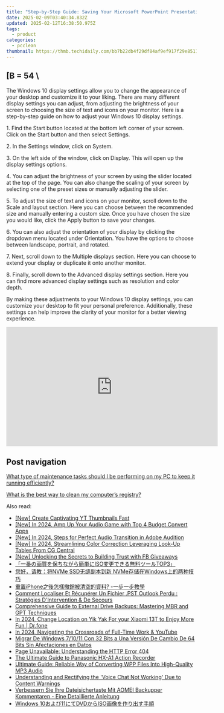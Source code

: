 ```yaml
---
title: "Step-by-Step Guide: Saving Your Microsoft PowerPoint Presentation on Windows - Tips From YL Computing"
date: 2025-02-09T03:40:34.832Z
updated: 2025-02-12T16:38:50.975Z
tags:
  - product
categories:
  - pcclean
thumbnail: https://thmb.techidaily.com/bb7b22db4f29df84af9ef917f29e85118ed689c604ae901531790591bfbc5dab.jpg
---
```


## \[B = 54 \

The Windows 10 display settings allow you to change the appearance of your desktop and customize it to your liking. There are many different display settings you can adjust, from adjusting the brightness of your screen to choosing the size of text and icons on your monitor. Here is a step-by-step guide on how to adjust your Windows 10 display settings. 

1\. Find the Start button located at the bottom left corner of your screen. Click on the Start button and then select Settings.

2\. In the Settings window, click on System.

3\. On the left side of the window, click on Display. This will open up the display settings options. 

4\. You can adjust the brightness of your screen by using the slider located at the top of the page. You can also change the scaling of your screen by selecting one of the preset sizes or manually adjusting the slider.

5\. To adjust the size of text and icons on your monitor, scroll down to the Scale and layout section. Here you can choose between the recommended size and manually entering a custom size. Once you have chosen the size you would like, click the Apply button to save your changes.

6\. You can also adjust the orientation of your display by clicking the dropdown menu located under Orientation. You have the options to choose between landscape, portrait, and rotated.

7\. Next, scroll down to the Multiple displays section. Here you can choose to extend your display or duplicate it onto another monitor.

8\. Finally, scroll down to the Advanced display settings section. Here you can find more advanced display settings such as resolution and color depth. 

By making these adjustments to your Windows 10 display settings, you can customize your desktop to fit your personal preference. Additionally, these settings can help improve the clarity of your monitor for a better viewing experience.

<!-- affiliate ads begin -->
<iframe width="560" height="315" src="https://www.youtube.com/embed/97ydpSmzTJw?si=tFcelmtQX4u-b3u5" title="YouTube video player" frameborder="0" allow="accelerometer; autoplay; clipboard-write; encrypted-media; gyroscope; picture-in-picture; web-share" referrerpolicy="strict-origin-when-cross-origin" allowfullscreen></iframe>
<!-- affiliate ads end -->

## Post navigation

[What type of maintenance tasks should I be performing on my PC to keep it running efficiently?](https://tools.techidaily.com/pcclean/products/)

[What is the best way to clean my computer’s registry?](https://tools.techidaily.com/pcclean/products/)

<ins class="adsbygoogle"
     style="display:block"
     data-ad-format="autorelaxed"
     data-ad-client="ca-pub-7571918770474297"
     data-ad-slot="1223367746"></ins>

<ins class="adsbygoogle"
     style="display:block"
     data-ad-client="ca-pub-7571918770474297"
     data-ad-slot="8358498916"
     data-ad-format="auto"
     data-full-width-responsive="true"></ins>

<span class="atpl-alsoreadstyle">Also read:</span>
<div><ul>
<li><a href="https://youtube-webster.techidaily.com/reate-captivating-yt-thumbnails-fast/"><u>[New] Create Captivating YT Thumbnails Fast</u></a></li>
<li><a href="https://youtube-webster.techidaily.com/n-2024-amp-up-your-audio-game-with-top-4-budget-convert-apps/"><u>[New] In 2024, Amp Up Your Audio Game with Top 4 Budget Convert Apps</u></a></li>
<li><a href="https://fox-hovers.techidaily.com/new-in-2024-steps-for-perfect-audio-transition-in-adobe-audition/"><u>[New] In 2024, Steps for Perfect Audio Transition in Adobe Audition</u></a></li>
<li><a href="https://fox-blue.techidaily.com/new-in-2024-streamlining-color-correction-leveraging-look-up-tables-from-cg-central/"><u>[New] In 2024, Streamlining Color Correction Leveraging Look-Up Tables From CG Central</u></a></li>
<li><a href="https://some-guidance.techidaily.com/new-unlocking-the-secrets-to-building-trust-with-fb-giveaways/"><u>[New] Unlocking the Secrets to Building Trust with FB Giveaways</u></a></li>
<li><a href="https://discover-blog.techidaily.com/isotop3/"><u>「一番の画質を保ちながら簡単にISO変更できる無料ツールTOP3」</u></a></li>
<li><a href="https://discover-bits.techidaily.com/nvme-ssd-nvmewindows/"><u>您好，请教：将NVMe SSD无缝副本到新 NVMe存储在Windows上的两种技巧</u></a></li>
<li><a href="https://discover-bits.techidaily.com/1728475429437-iphone/"><u>重置iPhone之後怎樣撤銷被清空的資料? -一步一步教學</u></a></li>
<li><a href="https://discover-bits.techidaily.com/comment-localiser-et-recuperer-un-fichier-pst-outlook-perdu-strategies-dintervention-and-de-secours/"><u>Comment Localiser Et Récupérer Un Fichier .PST Outlook Perdu : Stratégies D'Intervention & De Secours</u></a></li>
<li><a href="https://discover-bits.techidaily.com/comprehensive-guide-to-external-drive-backups-mastering-mbr-and-gpt-techniques/"><u>Comprehensive Guide to External Drive Backups: Mastering MBR and GPT Techniques</u></a></li>
<li><a href="https://location-social.techidaily.com/in-2024-change-location-on-yik-yak-for-your-xiaomi-13t-to-enjoy-more-fun-drfone-by-drfone-virtual-android/"><u>In 2024, Change Location on Yik Yak For your Xiaomi 13T to Enjoy More Fun | Dr.fone</u></a></li>
<li><a href="https://youtube-zero.techidaily.com/24-navigating-the-crossroads-of-full-time-work-and-youtube/"><u>In 2024, Navigating the Crossroads of Full-Time Work & YouTube</u></a></li>
<li><a href="https://discover-bits.techidaily.com/migrar-de-windows-71011-con-32-bits-a-una-version-de-cambio-de-64-bits-sin-afectaciones-en-datos/"><u>Migrar De Windows 7/10/11 Con 32 Bits a Una Versión De Cambio De 64 Bits Sin Afectaciones en Datos</u></a></li>
<li><a href="https://discover-bits.techidaily.com/page-unavailable-understanding-the-http-error-404/"><u>Page Unavailable: Understanding the HTTP Error 404</u></a></li>
<li><a href="https://fox-hovers.techidaily.com/the-ultimate-guide-to-panasonic-hx-a1-action-recorder/"><u>The Ultimate Guide to Panasonic HX-A1 Action Recorder</u></a></li>
<li><a href="https://discover-bits.techidaily.com/ultimate-guide-reliable-way-of-converting-wpp-files-into-high-quality-mp3-audio/"><u>Ultimate Guide: Reliable Way of Converting WPP Files Into High-Quality MP3 Audio</u></a></li>
<li><a href="https://win-able.techidaily.com/understanding-and-rectifying-the-voice-chat-not-working-due-to-content-warnings/"><u>Understanding and Rectifying the 'Voice Chat Not Working' Due to Content Warnings</u></a></li>
<li><a href="https://discover-bits.techidaily.com/verbessern-sie-ihre-dateisichertaste-mit-aomei-backupper-kommentaren-eine-detaillierte-anleitung/"><u>Verbessern Sie Ihre Dateisichertaste Mit AOMEI Backupper Kommentaren - Eine Detaillierte Anleitung</u></a></li>
<li><a href="https://discover-bits.techidaily.com/windows-1011dvdiso/"><u>Windows 10および11にてDVDからISO画像を作り出す手順</u></a></li>
</ul></div>

